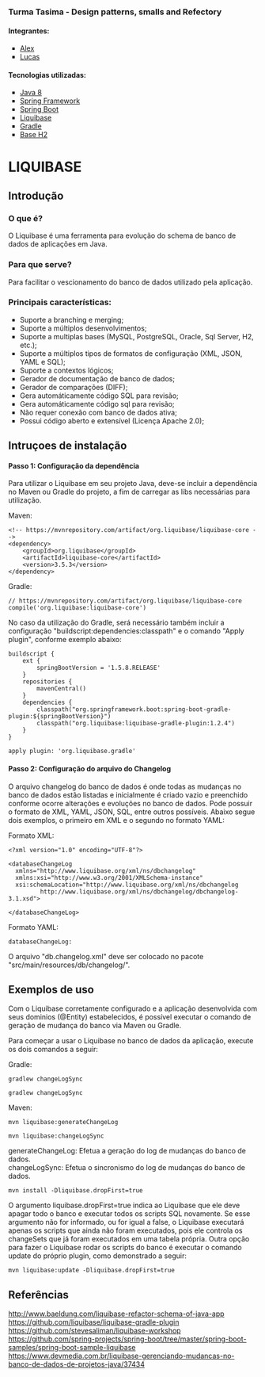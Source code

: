 <h3> Turma Tasima - Design patterns, smalls and Refectory </h3>

<h4>Integrantes:</h4>

<ul style="list-style-type:square">
  <li><a href="https://github.com/alexsrosa">Alex</a><br></li> 
  <li><a href="https://github.com/LucasGentile">Lucas</a></li> 
</ul>  

<h4>Tecnologias utilizadas:</h4>

<ul style="list-style-type:square">
    <li><a href="https://www.java.com/pt_BR/download/faq/java8.xml">Java 8</a></li>
    <li><a href="http://projects.spring.io/spring-framework">Spring Framework</a></li> 
    <li><a href="https://projects.spring.io/spring-boot">Spring Boot</a></li> 
    <li><a href="http://www.liquibase.org">Liquibase</a></li> 
    <li><a href="https://gradle.org">Gradle</a></li>  
    <li><a href="http://www.h2database.com/html/main.html">Base H2</a></li> 
</ul>

<h1>LIQUIBASE</h1>

<h2>Introdução</h2>

<h3>O que é?</h3>

O Liquibase é uma ferramenta para evolução do schema de banco de dados de aplicações em Java.

<h3>Para que serve?</h3>

Para facilitar o vescionamento do banco de dados utilizado pela aplicação.

<h3>Principais características:</h3>

<ul style="list-style-type:square">
    <li>Suporte a branching e merging;</li>
    <li>Suporte a múltiplos desenvolvimentos;</li>
    <li>Suporte a multiplas bases (MySQL, PostgreSQL, Oracle, Sql Server, H2, etc.);</li>
    <li>Suporte a múltiplos tipos de formatos de configuração (XML, JSON, YAML e SQL);</li>
    <li>Suporte a contextos lógicos;</li>
    <li>Gerador de documentação de banco de dados;</li>
    <li>Gerador de comparações (DIFF);</li>
    <li>Gera automáticamente código SQL para revisão;</li>
    <li>Gera automáticamente código sql para revisão;</li>
    <li>Não requer conexão com banco de dados ativa;</li>
    <li>Possui código aberto e extensível (Licença Apache 2.0);</li>
</ul>

<h2>Intruçoes de instalação</h2>

<h4>Passo 1: Configuração da dependência</h4>

<p>Para utilizar o Liquibase em seu projeto Java, deve-se incluir a dependência no Maven ou Gradle do projeto, a fim de carregar as libs necessárias para utilização. </p>

Maven:<br>
```
<!-- https://mvnrepository.com/artifact/org.liquibase/liquibase-core -->
<dependency>
    <groupId>org.liquibase</groupId>
    <artifactId>liquibase-core</artifactId>
    <version>3.5.3</version>
</dependency>
```

Gradle:<br>
```
// https://mvnrepository.com/artifact/org.liquibase/liquibase-core
compile('org.liquibase:liquibase-core')

```
No caso da utilização do Gradle, será necessário também incluir a configuração "buildscript:dependencies:classpath" e o comando "Apply plugin", conforme exemplo abaixo:

```
buildscript {
	ext {
		springBootVersion = '1.5.8.RELEASE'
	}
	repositories {
		mavenCentral()
	}
	dependencies {
		classpath("org.springframework.boot:spring-boot-gradle-plugin:${springBootVersion}")
        classpath("org.liquibase:liquibase-gradle-plugin:1.2.4")
	}
}

apply plugin: 'org.liquibase.gradle'
```
<h4>Passo 2: Configuração do arquivo do Changelog</h4>

O arquivo changelog do banco de dados é onde todas as mudanças no banco de dados estão listadas e inicialmente é criado vazio e preenchido conforme ocorre alterações e evoluções no banco de dados. Pode possuir o formato de XML, YAML, JSON, SQL, entre outros possíveis. Abaixo segue dois exemplos, o primeiro em XML e o segundo no formato YAML:

Formato XML:
```
<?xml version="1.0" encoding="UTF-8"?>

<databaseChangeLog
  xmlns="http://www.liquibase.org/xml/ns/dbchangelog"
  xmlns:xsi="http://www.w3.org/2001/XMLSchema-instance"
  xsi:schemaLocation="http://www.liquibase.org/xml/ns/dbchangelog
         http://www.liquibase.org/xml/ns/dbchangelog/dbchangelog-3.1.xsd">

</databaseChangeLog>
```

Formato YAML:
```
databaseChangeLog:
```
O arquivo "db.changelog.xml" deve ser colocado no pacote "src/main/resources/db/changelog/".

<h2>Exemplos de uso</h2>

Com o Liquibase corretamente configurado e a aplicação desenvolvida com seus dominios (@Entity) estabelecidos, é possível executar o comando de geração de mudança do banco via Maven ou Gradle. 

Para começar a usar o Liquibase no banco de dados da aplicação, execute os dois comandos a seguir:


Gradle:<br>
```
gradlew changeLogSync
```
```
gradlew changeLogSync
```

Maven:<br>

```
mvn liquibase:generateChangeLog
```
```
mvn liquibase:changeLogSync
```

generateChangeLog: Efetua a geração do log de mudanças do banco de dados.<br>
changeLogSync: Efetua o sincronismo do log de mudanças do banco de dados.


```
mvn install -Dliquibase.dropFirst=true
```
O argumento liquibase.dropFirst=true indica ao Liquibase que ele deve apagar todo o banco e executar todos os scripts SQL novamente. Se esse argumento não for informado, ou for igual a false, o Liquibase executará apenas os scripts que ainda não foram executados, pois ele controla os changeSets que já foram executados em uma tabela própria. Outra opção para fazer o Liquibase rodar os scripts do banco é executar o comando update do próprio plugin, como demonstrado a seguir:
```
mvn liquibase:update -Dliquibase.dropFirst=true
```


<h2>Referências</h2>

http://www.baeldung.com/liquibase-refactor-schema-of-java-app <br>
https://github.com/liquibase/liquibase-gradle-plugin <br>
https://github.com/stevesaliman/liquibase-workshop <br>
https://github.com/spring-projects/spring-boot/tree/master/spring-boot-samples/spring-boot-sample-liquibase <br>
https://www.devmedia.com.br/liquibase-gerenciando-mudancas-no-banco-de-dados-de-projetos-java/37434
